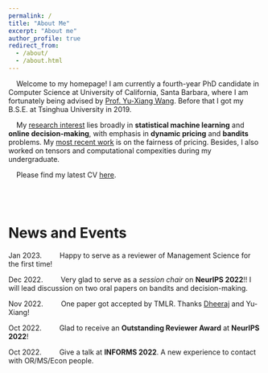 ```yaml
---
permalink: /
title: "About Me"
excerpt: "About me"
author_profile: true
redirect_from: 
  - /about/
  - /about.html
---
```


&nbsp; &nbsp;  Welcome to my homepage! I am currently a fourth-year PhD candidate in Computer Science at University of California, Santa Barbara, where I am fortunately being advised by [Prof. Yu-Xiang Wang](https://sites.cs.ucsb.edu/~yuxiangw/). Before that I got my B.S.E. at Tsinghua University in 2019.

<!--, where I am fortunately being advised by [Prof. Yu-Xiang Wang](https://sites.cs.ucsb.edu/~yuxiangw/) and [Prof. Zheng Zhang](https://www.ece.ucsb.edu/~zhengzhang/).   Before that I was with the Department of Precision Instrument and the Brain-inspired Computing Center in Tsinghua University and had the pleasure of being advised by [Prof. Guoqi Li](http://faculty.dpi.tsinghua.edu.cn/liguoqi.html).<br>

 &nbsp; &nbsp; I have a variety of **research interests**, including: dynamic pricing, multi-armed/contextual bandits, tensor networks, computational complexity, etc. My current work is a combination of pricing and bandits problem. -->

<!-- &nbsp; &nbsp; My current **research interest** is dynamic pricing. My goal is to seek for statistical and computational methods to improve our comprehension on market process while also applying information theory to show the limitations. During my undergraduate, I spent some time on tensors and computational complexity. -->

<!--&nbsp; &nbsp; My **research interest** lies broadly in **statistical machine learning**, including *online learning*, *online decision making* and *bandit* problems. Currently I am working on **dynamic pricing** problems, where our goal is to seek for statistical and computational methods to improve our comprehension on market process while also applying information theory to show the limitations. Besides, I also worked on tensors and computational complexities during my undergraduate. -->

&nbsp; &nbsp; My <u>research interest</u> lies broadly in **statistical machine learning** and **online decision-making**, with emphasis in **dynamic pricing** and **bandits** problems. My [most recent work](https://arxiv.org/pdf/2209.11837.pdf) is on the fairness of pricing. Besides, I also worked on tensors and computational compexities during my undergraduate.

&nbsp; &nbsp; Please find my latest CV [here](/files/CV_Jianyu_Xu_2022.pdf).
<br /><br />
<br /><br />
# News and Events

Jan 2023. &nbsp; &nbsp; &nbsp; &nbsp; Happy to serve as a reviewer of Management Science for the first time!

Dec 2022. &nbsp; &nbsp; &nbsp; &nbsp; Very glad to serve as a *session chair* on **NeurIPS 2022**!! I will lead discussion on two oral papers on bandits and decision-making.

Nov 2022. &nbsp; &nbsp; &nbsp; &nbsp; One paper got accepted by TMLR. Thanks [Dheeraj](https://dheeraj-b.github.io/home/) and Yu-Xiang!

Oct 2022. &nbsp; &nbsp; &nbsp; &nbsp; Glad to receive an **Outstanding Reviewer Award** at **NeurIPS 2022**!

Oct 2022. &nbsp; &nbsp; &nbsp; &nbsp; Give a talk at **INFORMS 2022**. A new experience to contact with OR/MS/Econ people.

